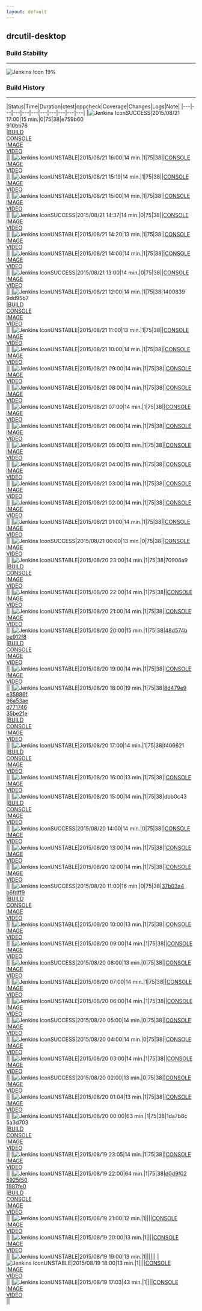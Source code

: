 ```yaml
---
layout: default
---
```

## drcutil-desktop
### Build Stability
___
![Jenkins Icon](http://jenkinshrg.github.io/images/48x48/health-00to19.png)
19%
  
### Build History
___
|Status|Time|Duration|<span class='badge'>ctest</span>|<span class='badge'>cppcheck</span>|Coverage|Changes|Logs|Note|
|---|---|---|---|---|---|---|---|---|---|
|![Jenkins Icon](http://jenkinshrg.github.io/images/24x24/blue.png)SUCCESS|2015/08/21 17:00|15 min.|0|75|38|e759b60<br>910bb76<br>|[BUILD](https://drive.google.com/file/d/0B54sHwaxmuM4aWFYU3haWU1kS2c/view?usp=drivesdk)<br>[CONSOLE](https://drive.google.com/file/d/0B54sHwaxmuM4UWtEbnBWazFhcVU/view?usp=drivesdk)<br>[IMAGE](https://drive.google.com/file/d/0B54sHwaxmuM4Zm12UlNlamdWT1U/view?usp=drivesdk)<br>[VIDEO](https://drive.google.com/file/d/0B54sHwaxmuM4c2ZwdHRRNnRsQWc/view?usp=drivesdk)<br>||
|![Jenkins Icon](http://jenkinshrg.github.io/images/24x24/yellow.png)UNSTABLE|2015/08/21 16:00|14 min.|1|75|38||[CONSOLE](https://drive.google.com/file/d/0B54sHwaxmuM4aXU4RGpEaE50Z28/view?usp=drivesdk)<br>[IMAGE](https://drive.google.com/file/d/0B54sHwaxmuM4UEVwVnVSNDh6dTA/view?usp=drivesdk)<br>[VIDEO](https://drive.google.com/file/d/0B54sHwaxmuM4UURmTDE1MTJQX0k/view?usp=drivesdk)<br>||
|![Jenkins Icon](http://jenkinshrg.github.io/images/24x24/yellow.png)UNSTABLE|2015/08/21 15:19|14 min.|1|75|38||[CONSOLE](https://drive.google.com/file/d/0B54sHwaxmuM4TC1Fc1l6YWFZVHM/view?usp=drivesdk)<br>[IMAGE](https://drive.google.com/file/d/0B54sHwaxmuM4dmNEWmVwaTVQb0U/view?usp=drivesdk)<br>[VIDEO](https://drive.google.com/file/d/0B54sHwaxmuM4TFBIZUxjQTR1RE0/view?usp=drivesdk)<br>||
|![Jenkins Icon](http://jenkinshrg.github.io/images/24x24/yellow.png)UNSTABLE|2015/08/21 15:00|14 min.|1|75|38||[CONSOLE](https://drive.google.com/file/d/0B54sHwaxmuM4RTF0ajc3SWtaVE0/view?usp=drivesdk)<br>[IMAGE](https://drive.google.com/file/d/0B54sHwaxmuM4M2VFeHE5bjR1VDg/view?usp=drivesdk)<br>[VIDEO](https://drive.google.com/file/d/0B54sHwaxmuM4el9uV0hRVG4wS0U/view?usp=drivesdk)<br>||
|![Jenkins Icon](http://jenkinshrg.github.io/images/24x24/blue.png)SUCCESS|2015/08/21 14:37|14 min.|0|75|38||[CONSOLE](https://drive.google.com/file/d/0B54sHwaxmuM4clJNdnNRV0k5MWM/view?usp=drivesdk)<br>[IMAGE](https://drive.google.com/file/d/0B54sHwaxmuM4NDFXeDNCUm5uM28/view?usp=drivesdk)<br>[VIDEO](https://drive.google.com/file/d/0B54sHwaxmuM4aWRGSTV6amk2WHc/view?usp=drivesdk)<br>||
|![Jenkins Icon](http://jenkinshrg.github.io/images/24x24/yellow.png)UNSTABLE|2015/08/21 14:20|13 min.|1|75|38||[CONSOLE](https://drive.google.com/file/d/0B54sHwaxmuM4UzM2Ry1KbjZNME0/view?usp=drivesdk)<br>[IMAGE](https://drive.google.com/file/d/0B54sHwaxmuM4c0JXSUR4ZTBvXzA/view?usp=drivesdk)<br>[VIDEO](https://drive.google.com/file/d/0B54sHwaxmuM4X2dOTHBaYU9yenM/view?usp=drivesdk)<br>||
|![Jenkins Icon](http://jenkinshrg.github.io/images/24x24/yellow.png)UNSTABLE|2015/08/21 14:00|14 min.|1|75|38||[CONSOLE](https://drive.google.com/file/d/0B54sHwaxmuM4bk9iT3BqXzhqSjg/view?usp=drivesdk)<br>[IMAGE](https://drive.google.com/file/d/0B54sHwaxmuM4V0ZfX3l5M2JRTWs/view?usp=drivesdk)<br>[VIDEO](https://drive.google.com/file/d/0B54sHwaxmuM4blIycXNyTlZJc1k/view?usp=drivesdk)<br>||
|![Jenkins Icon](http://jenkinshrg.github.io/images/24x24/blue.png)SUCCESS|2015/08/21 13:00|14 min.|0|75|38||[CONSOLE](https://drive.google.com/file/d/0B54sHwaxmuM4VnB0YURvbTRrem8/view?usp=drivesdk)<br>[IMAGE](https://drive.google.com/file/d/0B54sHwaxmuM4U283dDVCbjg0eVE/view?usp=drivesdk)<br>[VIDEO](https://drive.google.com/file/d/0B54sHwaxmuM4TVQ4WlNfd3lSUFU/view?usp=drivesdk)<br>||
|![Jenkins Icon](http://jenkinshrg.github.io/images/24x24/yellow.png)UNSTABLE|2015/08/21 12:00|14 min.|1|75|38|1400839<br>9dd95b7<br>|[BUILD](https://drive.google.com/file/d/0B54sHwaxmuM4d2ZBZGpoakdiZTA/view?usp=drivesdk)<br>[CONSOLE](https://drive.google.com/file/d/0B54sHwaxmuM4ZDhNVjRGUkJVelk/view?usp=drivesdk)<br>[IMAGE](https://drive.google.com/file/d/0B54sHwaxmuM4VXNzUllfZmRTVGM/view?usp=drivesdk)<br>[VIDEO](https://drive.google.com/file/d/0B54sHwaxmuM4d0xMcVByUjE2YTA/view?usp=drivesdk)<br>||
|![Jenkins Icon](http://jenkinshrg.github.io/images/24x24/yellow.png)UNSTABLE|2015/08/21 11:00|13 min.|1|75|38||[CONSOLE](https://drive.google.com/file/d/0B54sHwaxmuM4YlRLb1hsaDlPMGM/view?usp=drivesdk)<br>[IMAGE](https://drive.google.com/file/d/0B54sHwaxmuM4d2JPN25zV3JOdlU/view?usp=drivesdk)<br>[VIDEO](https://drive.google.com/file/d/0B54sHwaxmuM4UEpNSHRxNmY4ZlU/view?usp=drivesdk)<br>||
|![Jenkins Icon](http://jenkinshrg.github.io/images/24x24/yellow.png)UNSTABLE|2015/08/21 10:00|14 min.|1|75|38||[CONSOLE](https://drive.google.com/file/d/0B54sHwaxmuM4OUo0cUlZLXlzZms/view?usp=drivesdk)<br>[IMAGE](https://drive.google.com/file/d/0B54sHwaxmuM4YkdkcXR3VzBEVHM/view?usp=drivesdk)<br>[VIDEO](https://drive.google.com/file/d/0B54sHwaxmuM4cUZYR3VxblhuN3M/view?usp=drivesdk)<br>||
|![Jenkins Icon](http://jenkinshrg.github.io/images/24x24/yellow.png)UNSTABLE|2015/08/21 09:00|14 min.|1|75|38||[CONSOLE](https://drive.google.com/file/d/0B54sHwaxmuM4d3J3RDZrdENOMHM/view?usp=drivesdk)<br>[IMAGE](https://drive.google.com/file/d/0B54sHwaxmuM4UVN5eWdBT0Y5NVE/view?usp=drivesdk)<br>[VIDEO](https://drive.google.com/file/d/0B54sHwaxmuM4a0JnM3FnWFFIdmM/view?usp=drivesdk)<br>||
|![Jenkins Icon](http://jenkinshrg.github.io/images/24x24/yellow.png)UNSTABLE|2015/08/21 08:00|14 min.|1|75|38||[CONSOLE](https://drive.google.com/file/d/0B54sHwaxmuM4NWxEQXpJbVB0emc/view?usp=drivesdk)<br>[IMAGE](https://drive.google.com/file/d/0B54sHwaxmuM4cmZTTkc3bTlmaGc/view?usp=drivesdk)<br>[VIDEO](https://drive.google.com/file/d/0B54sHwaxmuM4bnoyaWNFakl2NVU/view?usp=drivesdk)<br>||
|![Jenkins Icon](http://jenkinshrg.github.io/images/24x24/yellow.png)UNSTABLE|2015/08/21 07:00|14 min.|1|75|38||[CONSOLE](https://drive.google.com/file/d/0B54sHwaxmuM4SWVtelRnNGctUFU/view?usp=drivesdk)<br>[IMAGE](https://drive.google.com/file/d/0B54sHwaxmuM4ekpMODdiNWhHSGM/view?usp=drivesdk)<br>[VIDEO](https://drive.google.com/file/d/0B54sHwaxmuM4V0h6blV6TTl5ek0/view?usp=drivesdk)<br>||
|![Jenkins Icon](http://jenkinshrg.github.io/images/24x24/yellow.png)UNSTABLE|2015/08/21 06:00|14 min.|1|75|38||[CONSOLE](https://drive.google.com/file/d/0B54sHwaxmuM4MG1OczdEN3hLeTQ/view?usp=drivesdk)<br>[IMAGE](https://drive.google.com/file/d/0B54sHwaxmuM4WE12YXpBVWZDSEk/view?usp=drivesdk)<br>[VIDEO](https://drive.google.com/file/d/0B54sHwaxmuM4QlhOZlZtbFRRbTQ/view?usp=drivesdk)<br>||
|![Jenkins Icon](http://jenkinshrg.github.io/images/24x24/yellow.png)UNSTABLE|2015/08/21 05:00|13 min.|1|75|38||[CONSOLE](https://drive.google.com/file/d/0B54sHwaxmuM4Wk1iR2J1eS14d00/view?usp=drivesdk)<br>[IMAGE](https://drive.google.com/file/d/0B54sHwaxmuM4VWhpSDVlOW5WTWM/view?usp=drivesdk)<br>[VIDEO](https://drive.google.com/file/d/0B54sHwaxmuM4ai02bl9xVFdBN2M/view?usp=drivesdk)<br>||
|![Jenkins Icon](http://jenkinshrg.github.io/images/24x24/yellow.png)UNSTABLE|2015/08/21 04:00|15 min.|1|75|38||[CONSOLE](https://drive.google.com/file/d/0B54sHwaxmuM4ZnFJS2xZMFdrREU/view?usp=drivesdk)<br>[IMAGE](https://drive.google.com/file/d/0B54sHwaxmuM4ek1TN0YtRDd2QXc/view?usp=drivesdk)<br>[VIDEO](https://drive.google.com/file/d/0B54sHwaxmuM4MUhBYnJab0prYnc/view?usp=drivesdk)<br>||
|![Jenkins Icon](http://jenkinshrg.github.io/images/24x24/yellow.png)UNSTABLE|2015/08/21 03:00|14 min.|1|75|38||[CONSOLE](https://drive.google.com/file/d/0B54sHwaxmuM4RGNSNFJjeVNiT0U/view?usp=drivesdk)<br>[IMAGE](https://drive.google.com/file/d/0B54sHwaxmuM4bkxKVE9FZnRqdEU/view?usp=drivesdk)<br>[VIDEO](https://drive.google.com/file/d/0B54sHwaxmuM4Wl9SdGpZX1JEU1k/view?usp=drivesdk)<br>||
|![Jenkins Icon](http://jenkinshrg.github.io/images/24x24/yellow.png)UNSTABLE|2015/08/21 02:00|14 min.|1|75|38||[CONSOLE](https://drive.google.com/file/d/0B54sHwaxmuM4cVVNa2tnZ2dMUFU/view?usp=drivesdk)<br>[IMAGE](https://drive.google.com/file/d/0B54sHwaxmuM4eW5kckx4bVVjSGc/view?usp=drivesdk)<br>[VIDEO](https://drive.google.com/file/d/0B54sHwaxmuM4dTJHelFFUHlESWc/view?usp=drivesdk)<br>||
|![Jenkins Icon](http://jenkinshrg.github.io/images/24x24/yellow.png)UNSTABLE|2015/08/21 01:00|14 min.|1|75|38||[CONSOLE](https://drive.google.com/file/d/0B54sHwaxmuM4OEJmQ3FCTnZwcGs/view?usp=drivesdk)<br>[IMAGE](https://drive.google.com/file/d/0B54sHwaxmuM4SjlSbGZUcFFseXc/view?usp=drivesdk)<br>[VIDEO](https://drive.google.com/file/d/0B54sHwaxmuM4YnM4NW9XX196X3c/view?usp=drivesdk)<br>||
|![Jenkins Icon](http://jenkinshrg.github.io/images/24x24/blue.png)SUCCESS|2015/08/21 00:00|13 min.|0|75|38||[CONSOLE](https://drive.google.com/file/d/0B54sHwaxmuM4LVlqSzNmZC1rdU0/view?usp=drivesdk)<br>[IMAGE](https://drive.google.com/file/d/0B54sHwaxmuM4ZmRfeXpoVkI0T28/view?usp=drivesdk)<br>[VIDEO](https://drive.google.com/file/d/0B54sHwaxmuM4amY3YnVfSTBVZVE/view?usp=drivesdk)<br>||
|![Jenkins Icon](http://jenkinshrg.github.io/images/24x24/yellow.png)UNSTABLE|2015/08/20 23:00|14 min.|1|75|38|70906a9<br>|[BUILD](https://drive.google.com/file/d/0B54sHwaxmuM4dmt4emsyYkpwaFE/view?usp=drivesdk)<br>[CONSOLE](https://drive.google.com/file/d/0B54sHwaxmuM4dWlUQVFDek1RT0E/view?usp=drivesdk)<br>[IMAGE](https://drive.google.com/file/d/0B54sHwaxmuM4NFNVQlVDM1lncUE/view?usp=drivesdk)<br>[VIDEO](https://drive.google.com/file/d/0B54sHwaxmuM4aTFvNGFFOUl1dGc/view?usp=drivesdk)<br>||
|![Jenkins Icon](http://jenkinshrg.github.io/images/24x24/yellow.png)UNSTABLE|2015/08/20 22:00|14 min.|1|75|38||[CONSOLE](https://drive.google.com/file/d/0B54sHwaxmuM4REotUWdkaW5UcEE/view?usp=drivesdk)<br>[IMAGE](https://drive.google.com/file/d/0B54sHwaxmuM4TTNEbzhEVm9ZRlk/view?usp=drivesdk)<br>[VIDEO](https://drive.google.com/file/d/0B54sHwaxmuM4eEhFaXRaMDd1N3c/view?usp=drivesdk)<br>||
|![Jenkins Icon](http://jenkinshrg.github.io/images/24x24/yellow.png)UNSTABLE|2015/08/20 21:00|14 min.|1|75|38||[CONSOLE](https://drive.google.com/file/d/0B54sHwaxmuM4ZFU5Tkk0czZreDA/view?usp=drivesdk)<br>[IMAGE](https://drive.google.com/file/d/0B54sHwaxmuM4UFJjSGpNUExqeEE/view?usp=drivesdk)<br>[VIDEO](https://drive.google.com/file/d/0B54sHwaxmuM4Q1RVMEtqVFR0MzQ/view?usp=drivesdk)<br>||
|![Jenkins Icon](http://jenkinshrg.github.io/images/24x24/yellow.png)UNSTABLE|2015/08/20 20:00|15 min.|1|75|38|[48d574b](https://github.com/jrl-umi3218/hmc2/commit/48d574b)<br>[be912f8](https://github.com/jrl-umi3218/hrpsys-humanoid/commit/be912f8)<br>|[BUILD](https://drive.google.com/file/d/0B54sHwaxmuM4RnZRdWF0UGF6Tnc/view?usp=drivesdk)<br>[CONSOLE](https://drive.google.com/file/d/0B54sHwaxmuM4ZmtfV0Z6X2l4VHc/view?usp=drivesdk)<br>[IMAGE](https://drive.google.com/file/d/0B54sHwaxmuM4M3N2Q3d5bnZEOVE/view?usp=drivesdk)<br>[VIDEO](https://drive.google.com/file/d/0B54sHwaxmuM4RFkydmRfQU5FalE/view?usp=drivesdk)<br>||
|![Jenkins Icon](http://jenkinshrg.github.io/images/24x24/yellow.png)UNSTABLE|2015/08/20 19:00|14 min.|1|75|38||[CONSOLE](https://drive.google.com/file/d/0B54sHwaxmuM4b2c3S0pZQ3hxRmc/view?usp=drivesdk)<br>[IMAGE](https://drive.google.com/file/d/0B54sHwaxmuM4RnNMWEdDLXF3azg/view?usp=drivesdk)<br>[VIDEO](https://drive.google.com/file/d/0B54sHwaxmuM4SU5uanExUndrTWs/view?usp=drivesdk)<br>||
|![Jenkins Icon](http://jenkinshrg.github.io/images/24x24/yellow.png)UNSTABLE|2015/08/20 18:00|19 min.|1|75|38|[8d479e9](https://github.com/fkanehiro/hrpsys-base/commit/8d479e9)<br>[e35886f](https://github.com/fkanehiro/hrpsys-base/commit/e35886f)<br>[96a53ae](https://github.com/fkanehiro/hrpsys-base/commit/96a53ae)<br>[d771746](https://github.com/fkanehiro/openhrp3/commit/d771746)<br>[35be21e](https://github.com/fkanehiro/openhrp3/commit/35be21e)<br>|[BUILD](https://drive.google.com/file/d/0B54sHwaxmuM4MFYxWVJqQWJXTzg/view?usp=drivesdk)<br>[CONSOLE](https://drive.google.com/file/d/0B54sHwaxmuM4UDAwYThTOTgtNXc/view?usp=drivesdk)<br>[IMAGE](https://drive.google.com/file/d/0B54sHwaxmuM4UE5ZZWx3UThlNGM/view?usp=drivesdk)<br>[VIDEO](https://drive.google.com/file/d/0B54sHwaxmuM4VXRQM0NrTUNmdUU/view?usp=drivesdk)<br>||
|![Jenkins Icon](http://jenkinshrg.github.io/images/24x24/yellow.png)UNSTABLE|2015/08/20 17:00|14 min.|1|75|38|f406621<br>|[BUILD](https://drive.google.com/file/d/0B54sHwaxmuM4Q3I1RW9tWjU1azg/view?usp=drivesdk)<br>[CONSOLE](https://drive.google.com/file/d/0B54sHwaxmuM4UnVJQ0lDa1FrSUE/view?usp=drivesdk)<br>[IMAGE](https://drive.google.com/file/d/0B54sHwaxmuM4aFRDRHgyT2hpNHc/view?usp=drivesdk)<br>[VIDEO](https://drive.google.com/file/d/0B54sHwaxmuM4ZzdrdFI2UVFSVHc/view?usp=drivesdk)<br>||
|![Jenkins Icon](http://jenkinshrg.github.io/images/24x24/yellow.png)UNSTABLE|2015/08/20 16:00|13 min.|1|75|38||[CONSOLE](https://drive.google.com/file/d/0B54sHwaxmuM4blV6M2R1SllqUk0/view?usp=drivesdk)<br>[IMAGE](https://drive.google.com/file/d/0B54sHwaxmuM4YnAyTjRGRUZ2YzQ/view?usp=drivesdk)<br>[VIDEO](https://drive.google.com/file/d/0B54sHwaxmuM4ZTh1SHJTR05GOUE/view?usp=drivesdk)<br>||
|![Jenkins Icon](http://jenkinshrg.github.io/images/24x24/yellow.png)UNSTABLE|2015/08/20 15:00|14 min.|1|75|38|dbb0c43<br>|[BUILD](https://drive.google.com/file/d/0B54sHwaxmuM4ZXoxeFI3bWhEVkU/view?usp=drivesdk)<br>[CONSOLE](https://drive.google.com/file/d/0B54sHwaxmuM4a3lNZW5fR2ttQ1U/view?usp=drivesdk)<br>[IMAGE](https://drive.google.com/file/d/0B54sHwaxmuM4VEZ3cURCbkFmbm8/view?usp=drivesdk)<br>[VIDEO](https://drive.google.com/file/d/0B54sHwaxmuM4YWZzWE80OUJ6ODg/view?usp=drivesdk)<br>||
|![Jenkins Icon](http://jenkinshrg.github.io/images/24x24/blue.png)SUCCESS|2015/08/20 14:00|14 min.|0|75|38||[CONSOLE](https://drive.google.com/file/d/0B54sHwaxmuM4UVk1UWZUWHE5dkE/view?usp=drivesdk)<br>[IMAGE](https://drive.google.com/file/d/0B54sHwaxmuM4MkxXZUVZUXV5Q00/view?usp=drivesdk)<br>[VIDEO](https://drive.google.com/file/d/0B54sHwaxmuM4UUw3NnpoWVdYZ0E/view?usp=drivesdk)<br>||
|![Jenkins Icon](http://jenkinshrg.github.io/images/24x24/yellow.png)UNSTABLE|2015/08/20 13:00|14 min.|1|75|38||[CONSOLE](https://drive.google.com/file/d/0B54sHwaxmuM4VmN1NGpWQ3ZMcE0/view?usp=drivesdk)<br>[IMAGE](https://drive.google.com/file/d/0B54sHwaxmuM4cVJwOEZsMlJzcDQ/view?usp=drivesdk)<br>[VIDEO](https://drive.google.com/file/d/0B54sHwaxmuM4c3VoY3hWcThkdjQ/view?usp=drivesdk)<br>||
|![Jenkins Icon](http://jenkinshrg.github.io/images/24x24/yellow.png)UNSTABLE|2015/08/20 12:00|14 min.|1|75|38||[CONSOLE](https://drive.google.com/file/d/0B54sHwaxmuM4clFtUE43aWJDVjQ/view?usp=drivesdk)<br>[IMAGE](https://drive.google.com/file/d/0B54sHwaxmuM4b3llQ1dKd0p3THc/view?usp=drivesdk)<br>[VIDEO](https://drive.google.com/file/d/0B54sHwaxmuM4UjhwX1Zxd3hqWjg/view?usp=drivesdk)<br>||
|![Jenkins Icon](http://jenkinshrg.github.io/images/24x24/blue.png)SUCCESS|2015/08/20 11:00|16 min.|0|75|38|[37b03a4](https://github.com/jrl-umi3218/hmc2/commit/37b03a4)<br>[b6fdff9](https://github.com/jrl-umi3218/hrpsys-humanoid/commit/b6fdff9)<br>|[BUILD](https://drive.google.com/file/d/0B54sHwaxmuM4UHBkZklSbTl0Rjg/view?usp=drivesdk)<br>[CONSOLE](https://drive.google.com/file/d/0B54sHwaxmuM4NmZ5Q0RITWJiTUk/view?usp=drivesdk)<br>[IMAGE](https://drive.google.com/file/d/0B54sHwaxmuM4M1ZkZ3RabHBwWms/view?usp=drivesdk)<br>[VIDEO](https://drive.google.com/file/d/0B54sHwaxmuM4RjJMRkVIQWwtMUE/view?usp=drivesdk)<br>||
|![Jenkins Icon](http://jenkinshrg.github.io/images/24x24/yellow.png)UNSTABLE|2015/08/20 10:00|13 min.|1|75|38||[CONSOLE](https://drive.google.com/file/d/0B54sHwaxmuM4a3hYNERPcnVyRzg/view?usp=drivesdk)<br>[IMAGE](https://drive.google.com/file/d/0B54sHwaxmuM4X1JCUjNXX1N0Tlk/view?usp=drivesdk)<br>[VIDEO](https://drive.google.com/file/d/0B54sHwaxmuM4OHI3MUtBZzgzMGs/view?usp=drivesdk)<br>||
|![Jenkins Icon](http://jenkinshrg.github.io/images/24x24/yellow.png)UNSTABLE|2015/08/20 09:00|14 min.|1|75|38||[CONSOLE](https://drive.google.com/file/d/0B54sHwaxmuM4V18wdDRoZGxFYW8/view?usp=drivesdk)<br>[IMAGE](https://drive.google.com/file/d/0B54sHwaxmuM4MG5pb09fbkpCbFk/view?usp=drivesdk)<br>[VIDEO](https://drive.google.com/file/d/0B54sHwaxmuM4bU5aRHVSSlJhcVE/view?usp=drivesdk)<br>||
|![Jenkins Icon](http://jenkinshrg.github.io/images/24x24/blue.png)SUCCESS|2015/08/20 08:00|13 min.|0|75|38||[CONSOLE](https://drive.google.com/file/d/0B54sHwaxmuM4MTNrQmI2R3JSUmc/view?usp=drivesdk)<br>[IMAGE](https://drive.google.com/file/d/0B54sHwaxmuM4aHUxQkJTeTlxcW8/view?usp=drivesdk)<br>[VIDEO](https://drive.google.com/file/d/0B54sHwaxmuM4V0JnaU9sRjJDN28/view?usp=drivesdk)<br>||
|![Jenkins Icon](http://jenkinshrg.github.io/images/24x24/yellow.png)UNSTABLE|2015/08/20 07:00|14 min.|1|75|38||[CONSOLE](https://drive.google.com/file/d/0B54sHwaxmuM4QnYxUkxxRTRSM2s/view?usp=drivesdk)<br>[IMAGE](https://drive.google.com/file/d/0B54sHwaxmuM4X2o3YWdNam1QaGM/view?usp=drivesdk)<br>[VIDEO](https://drive.google.com/file/d/0B54sHwaxmuM4T0RISFBVX1JGRDg/view?usp=drivesdk)<br>||
|![Jenkins Icon](http://jenkinshrg.github.io/images/24x24/yellow.png)UNSTABLE|2015/08/20 06:00|14 min.|1|75|38||[CONSOLE](https://drive.google.com/file/d/0B54sHwaxmuM4ajFHa1c4dzdmYXM/view?usp=drivesdk)<br>[IMAGE](https://drive.google.com/file/d/0B54sHwaxmuM4aU1ScTZPdE9kRnM/view?usp=drivesdk)<br>[VIDEO](https://drive.google.com/file/d/0B54sHwaxmuM4a0xRRzhValpzd3c/view?usp=drivesdk)<br>||
|![Jenkins Icon](http://jenkinshrg.github.io/images/24x24/blue.png)SUCCESS|2015/08/20 05:00|14 min.|0|75|38||[CONSOLE](https://drive.google.com/file/d/0B54sHwaxmuM4b2tLckY2SndqT0E/view?usp=drivesdk)<br>[IMAGE](https://drive.google.com/file/d/0B54sHwaxmuM4Zjc0MWRPeXlpdDg/view?usp=drivesdk)<br>[VIDEO](https://drive.google.com/file/d/0B54sHwaxmuM4cGtWMXdzcmdVZG8/view?usp=drivesdk)<br>||
|![Jenkins Icon](http://jenkinshrg.github.io/images/24x24/blue.png)SUCCESS|2015/08/20 04:00|14 min.|0|75|38||[CONSOLE](https://drive.google.com/file/d/0B54sHwaxmuM4UHhkY1djNzhSSGs/view?usp=drivesdk)<br>[IMAGE](https://drive.google.com/file/d/0B54sHwaxmuM4QVFCeW8wb05LcTg/view?usp=drivesdk)<br>[VIDEO](https://drive.google.com/file/d/0B54sHwaxmuM4RnB0bWNGNG9EVFE/view?usp=drivesdk)<br>||
|![Jenkins Icon](http://jenkinshrg.github.io/images/24x24/yellow.png)UNSTABLE|2015/08/20 03:00|14 min.|1|75|38||[CONSOLE](https://drive.google.com/file/d/0B54sHwaxmuM4N25HaDgzNjRYQlE/view?usp=drivesdk)<br>[IMAGE](https://drive.google.com/file/d/0B54sHwaxmuM4amY4REpRYlZiTms/view?usp=drivesdk)<br>[VIDEO](https://drive.google.com/file/d/0B54sHwaxmuM4bkFYb0hIX0N0Umc/view?usp=drivesdk)<br>||
|![Jenkins Icon](http://jenkinshrg.github.io/images/24x24/blue.png)SUCCESS|2015/08/20 02:00|13 min.|0|75|38||[CONSOLE](https://drive.google.com/file/d/0B54sHwaxmuM4bW01QllKWFRpUEE/view?usp=drivesdk)<br>[IMAGE](https://drive.google.com/file/d/0B54sHwaxmuM4Sm5DOGpmZEtqdms/view?usp=drivesdk)<br>[VIDEO](https://drive.google.com/file/d/0B54sHwaxmuM4cEdxanpsbGRad3c/view?usp=drivesdk)<br>||
|![Jenkins Icon](http://jenkinshrg.github.io/images/24x24/yellow.png)UNSTABLE|2015/08/20 01:04|13 min.|1|75|38||[CONSOLE](https://drive.google.com/file/d/0B54sHwaxmuM4dnh0cUZVMzdxbWs/view?usp=drivesdk)<br>[IMAGE](https://drive.google.com/file/d/0B54sHwaxmuM4aXloSjVwWVU0ZVk/view?usp=drivesdk)<br>[VIDEO](https://drive.google.com/file/d/0B54sHwaxmuM4eTVQMEZ1R3NkUVU/view?usp=drivesdk)<br>||
|![Jenkins Icon](http://jenkinshrg.github.io/images/24x24/yellow.png)UNSTABLE|2015/08/20 00:00|63 min.|1|75|38|1da7b8c<br>5a3d703<br>|[BUILD](https://drive.google.com/file/d/0B54sHwaxmuM4V1V1aFduYVJBclU/view?usp=drivesdk)<br>[CONSOLE](https://drive.google.com/file/d/0B54sHwaxmuM4NEh4YWp2MVd0VWc/view?usp=drivesdk)<br>[IMAGE](https://drive.google.com/file/d/0B54sHwaxmuM4RHRTRVFVMzRHbkE/view?usp=drivesdk)<br>[VIDEO](https://drive.google.com/file/d/0B54sHwaxmuM4anRYWEZ2Wkhibnc/view?usp=drivesdk)<br>||
|![Jenkins Icon](http://jenkinshrg.github.io/images/24x24/yellow.png)UNSTABLE|2015/08/19 23:05|14 min.|1|75|38||[CONSOLE](https://drive.google.com/file/d/0B54sHwaxmuM4MU1fd3ZHTDQ4aVk/view?usp=drivesdk)<br>[IMAGE](https://drive.google.com/file/d/0B54sHwaxmuM4Yzg5SGFtT0MwSFk/view?usp=drivesdk)<br>[VIDEO](https://drive.google.com/file/d/0B54sHwaxmuM4aTZQaUVWWF9jT00/view?usp=drivesdk)<br>||
|![Jenkins Icon](http://jenkinshrg.github.io/images/24x24/yellow.png)UNSTABLE|2015/08/19 22:00|64 min.|1|75|38|[d0d9f02](https://github.com/fkanehiro/hrpsys-base/commit/d0d9f02)<br>[5925f50](https://github.com/fkanehiro/hrpsys-base/commit/5925f50)<br>[1987fe0](https://github.com/fkanehiro/hrpsys-base/commit/1987fe0)<br>|[BUILD](https://drive.google.com/file/d/0B54sHwaxmuM4bkp4bG5ybU5lS0U/view?usp=drivesdk)<br>[CONSOLE](https://drive.google.com/file/d/0B54sHwaxmuM4dU54UTJfVkVEQzA/view?usp=drivesdk)<br>[IMAGE](https://drive.google.com/file/d/0B54sHwaxmuM4X0Y3TmR6MHdnU2s/view?usp=drivesdk)<br>[VIDEO](https://drive.google.com/file/d/0B54sHwaxmuM4eE9xbmJxN0RLd0E/view?usp=drivesdk)<br>||
|![Jenkins Icon](http://jenkinshrg.github.io/images/24x24/yellow.png)UNSTABLE|2015/08/19 21:00|12 min.|1||||[CONSOLE](https://drive.google.com/file/d/0B54sHwaxmuM4bm5GNkJwWGZlV2c/view?usp=drivesdk)<br>[IMAGE](https://drive.google.com/file/d/0B54sHwaxmuM4Q1NVODU4QV81b2s/view?usp=drivesdk)<br>[VIDEO](https://drive.google.com/file/d/0B54sHwaxmuM4NHNJQUNXVHBoSGs/view?usp=drivesdk)<br>||
|![Jenkins Icon](http://jenkinshrg.github.io/images/24x24/yellow.png)UNSTABLE|2015/08/19 20:00|13 min.|1||||[CONSOLE](https://drive.google.com/file/d/0B54sHwaxmuM4NUVZZGlEYTRtQWs/view?usp=drivesdk)<br>[IMAGE](https://drive.google.com/file/d/0B54sHwaxmuM4UzBpSEQzV2lsWUk/view?usp=drivesdk)<br>[VIDEO](https://drive.google.com/file/d/0B54sHwaxmuM4aWVPbjM0Q0drVjA/view?usp=drivesdk)<br>||
|![Jenkins Icon](http://jenkinshrg.github.io/images/24x24/yellow.png)UNSTABLE|2015/08/19 19:00|13 min.|1||||||
|![Jenkins Icon](http://jenkinshrg.github.io/images/24x24/yellow.png)UNSTABLE|2015/08/19 18:00|13 min.|1||||[CONSOLE](https://drive.google.com/file/d/0B54sHwaxmuM4R2JVRF83NG56b2c/view?usp=drivesdk)<br>[IMAGE](https://drive.google.com/file/d/0B54sHwaxmuM4cG1NTTRseFZBOUE/view?usp=drivesdk)<br>[VIDEO](https://drive.google.com/file/d/0B54sHwaxmuM4NzYwN1FCSGNLdFk/view?usp=drivesdk)<br>||
|![Jenkins Icon](http://jenkinshrg.github.io/images/24x24/yellow.png)UNSTABLE|2015/08/19 17:03|43 min.|1||||[CONSOLE](https://drive.google.com/file/d/0B54sHwaxmuM4VmNWNV91REhSdWc/view?usp=drivesdk)<br>[IMAGE](https://drive.google.com/file/d/0B54sHwaxmuM4UHlGM0xUZnd6YmM/view?usp=drivesdk)<br>[VIDEO](https://drive.google.com/file/d/0B54sHwaxmuM4ejgxTi1YTlMyZzg/view?usp=drivesdk)<br>||
